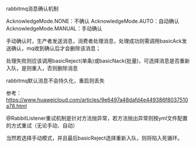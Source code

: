rabbitmq消息确认机制

AcknowledgeMode.NONE：不确认
AcknowledgeMode.AUTO：自动确认
AcknowledgeMode.MANUAL：手动确认

手动确认时，生产者发送消息，消费者处理消息，处理成功则需调用basicAck发送确认，mq收到确认后才会删除该消息；

处理失败则应该调用basicReject(单条)或basicNack(批量)，可选择消息是否重新入队，是则重入，否则删除消息

rabbitmq默认消息不会持久化，重启则丢失

参考：https://www.huaweicloud.com/articles/9e6497a48dafd4e449386f8037510a78.html

@RabbitListener重试机制是针对方法抛异常，若方法抛出异常则按yml文件配置的方式重试（无论手动、自动）

当然若选择手动模式，并且最后basicReject选择重新入队，则将陷入死循环。

